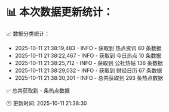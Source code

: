 📊 本次数据更新统计：
==========================

📈 数据分类统计：
- 2025-10-11 21:38:19,483 - INFO - 获取到 热点资讯 80 条数据
- 2025-10-11 21:38:22,467 - INFO - 获取到 今日热点 10 条数据
- 2025-10-11 21:38:25,712 - INFO - 获取到 公社热帖 136 条数据
- 2025-10-11 21:38:29,032 - INFO - 获取到 财经日历 67 条数据
- 2025-10-11 21:38:30,301 - INFO - 总共获取到 293 条热点数据

✅ 总共获取到 - 条热点数据

🕐 更新时间: 2025-10-11 21:38:30
